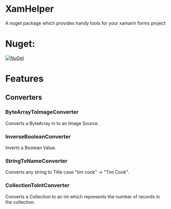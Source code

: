 # XamHelper
A nuget package which provides handy tools for your xamarin forms project

# Nuget:
[![NuGet](https://img.shields.io/nuget/v/TEditor.svg?label=NuGet)](https://www.nuget.org/packages/XamHelper) 

# Features
## Converters
### **ByteArrayToImageConverter**
Converts a ByteArray in to an Image Source.
### **InverseBooleanConverter**
Inverts a Boolean Value.
### **StringToNameConverter**
Converts any string to Title case "tim cook" -> "Tim Cook".
### **CollectionToIntConverter**
Converts a Collection to an int which represents the number of records in the collection.
